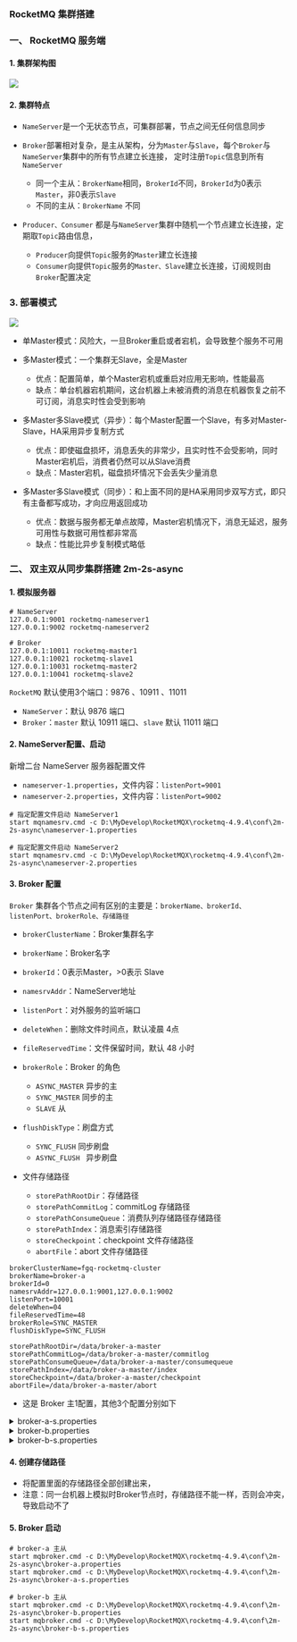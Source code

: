###  RocketMQ 集群搭建
###  一、 RocketMQ 服务端
#### 1. 集群架构图
![](https://fgq233.github.io/imgs/mq/rocketMQ1.png)

#### 2. 集群特点
* `NameServer`是一个无状态节点，可集群部署，节点之间无任何信息同步

* `Broker`部署相对复杂，是主从架构，分为`Master`与`Slave`，每个`Broker`与`NameServer`集群中的所有节点建立长连接，
定时注册`Topic`信息到所有`NameServer`
    * 同一个主从：`BrokerName`相同，`BrokerId`不同，`BrokerId`为0表示`Master`，非0表示`Slave`
    * 不同的主从：`BrokerName` 不同
    
* `Producer、Consumer` 都是与`NameServer`集群中随机一个节点建立长连接，定期取`Topic`路由信息，
  * `Producer`向提供`Topic`服务的`Master`建立长连接
  * `Consumer`向提供`Topic`服务的`Master、Slave`建立长连接，订阅规则由`Broker`配置决定

 
### 3. 部署模式
![](https://fgq233.github.io/imgs/mq/rocketMQ4.png)

* 单Master模式：风险大，一旦Broker重启或者宕机，会导致整个服务不可用

* 多Master模式：一个集群无Slave，全是Master
  * 优点：配置简单，单个Master宕机或重启对应用无影响，性能最高
  * 缺点：单台机器宕机期间，这台机器上未被消费的消息在机器恢复之前不可订阅，消息实时性会受到影响

* 多Master多Slave模式（异步）：每个Master配置一个Slave，有多对Master-Slave，HA采用异步复制方式
  * 优点：即使磁盘损坏，消息丢失的非常少，且实时性不会受影响，同时Master宕机后，消费者仍然可以从Slave消费 
  * 缺点：Master宕机，磁盘损坏情况下会丢失少量消息

* 多Master多Slave模式（同步）：和上面不同的是HA采用同步双写方式，即只有主备都写成功，才向应用返回成功
  * 优点：数据与服务都无单点故障，Master宕机情况下，消息无延迟，服务可用性与数据可用性都非常高
  * 缺点：性能比异步复制模式略低

 

###  二、 双主双从同步集群搭建 2m-2s-async
#### 1. 模拟服务器
```
# NameServer
127.0.0.1:9001 rocketmq-nameserver1
127.0.0.1:9002 rocketmq-nameserver2

# Broker
127.0.0.1:10011 rocketmq-master1
127.0.0.1:10021 rocketmq-slave1
127.0.0.1:10031 rocketmq-master2
127.0.0.1:10041 rocketmq-slave2
```

`RocketMQ` 默认使用3个端口：9876 、10911 、11011
* `NameServer`：默认 9876 端口
* `Broker`：`master` 默认 10911 端口、`slave` 默认 11011 端口


#### 2. NameServer配置、启动
新增二台 NameServer 服务器配置文件
* `nameserver-1.properties`，文件内容：`listenPort=9001`
* `nameserver-2.properties`，文件内容：`listenPort=9002`

```
# 指定配置文件启动 NameServer1
start mqnamesrv.cmd -c D:\MyDevelop\RocketMQX\rocketmq-4.9.4\conf\2m-2s-async\nameserver-1.properties

# 指定配置文件启动 NameServer2
start mqnamesrv.cmd -c D:\MyDevelop\RocketMQX\rocketmq-4.9.4\conf\2m-2s-async\nameserver-2.properties
```

#### 3. Broker 配置
`Broker` 集群各个节点之间有区别的主要是：`brokerName、brokerId、listenPort、brokerRole、存储路径`

* `brokerClusterName`：Broker集群名字

* `brokerName`：Broker名字

* `brokerId`：0表示Master，>0表示 Slave

* `namesrvAddr`：NameServer地址

* `listenPort`：对外服务的监听端口

* `deleteWhen`：删除文件时间点，默认凌晨 4点

* `fileReservedTime`：文件保留时间，默认 48 小时

* `brokerRole`：Broker 的角色
  * `ASYNC_MASTER` 异步的主
  * `SYNC_MASTER` 同步的主
  * `SLAVE` 从

* `flushDiskType`：刷盘方式
  * `SYNC_FLUSH`  同步刷盘
  * `ASYNC_FLUSH `  异步刷盘

* 文件存储路径
  * `storePathRootDir`：存储路径
  * `storePathCommitLog`：commitLog 存储路径
  * `storePathConsumeQueue`：消费队列存储路径存储路径
  * `storePathIndex`：消息索引存储路径
  * `storeCheckpoint`：checkpoint 文件存储路径
  * `abortFile`：abort 文件存储路径


```
brokerClusterName=fgq-rocketmq-cluster
brokerName=broker-a
brokerId=0
namesrvAddr=127.0.0.1:9001,127.0.0.1:9002
listenPort=10001
deleteWhen=04
fileReservedTime=48
brokerRole=SYNC_MASTER
flushDiskType=SYNC_FLUSH
 
storePathRootDir=/data/broker-a-master
storePathCommitLog=/data/broker-a-master/commitlog
storePathConsumeQueue=/data/broker-a-master/consumequeue
storePathIndex=/data/broker-a-master/index
storeCheckpoint=/data/broker-a-master/checkpoint
abortFile=/data/broker-a-master/abort
```

* 这是 Broker 主1配置，其他3个配置分别如下


<details><summary>broker-a-s.properties</summary>
<pre><code>
brokerClusterName=fgq-rocketmq-cluster
brokerName=broker-a
brokerId=1
namesrvAddr=127.0.0.1:9001,127.0.0.1:9002
listenPort=10011
deleteWhen=04
fileReservedTime=48
brokerRole=SLAVE
flushDiskType=SYNC_FLUSH

storePathRootDir=/data/broker-a-slave
storePathCommitLog=/data/broker-a-slave/commitlog
storePathConsumeQueue=/data/broker-a-slave/consumequeue
storePathIndex=/data/broker-a-slave/index
storeCheckpoint=/data/broker-a-slave/checkpoint
abortFile=/data/broker-a-slave/abort
</code></pre>
</details>

<details><summary>broker-b.properties</summary>
<pre><code>
brokerClusterName=fgq-rocketmq-cluster
brokerName=broker-b
brokerId=0
namesrvAddr=127.0.0.1:9001,127.0.0.1:9002
listenPort=10031
deleteWhen=04
fileReservedTime=48
brokerRole=SYNC_MASTER
flushDiskType=SYNC_FLUSH

storePathRootDir=/data/broker-b-master
storePathCommitLog=/data/broker-b-master/commitlog
storePathConsumeQueue=/data/broker-b-master/consumequeue
storePathIndex=/data/broker-b-master/index
storeCheckpoint=/data/broker-b-master/checkpoint
abortFile=/data/broker-b-master/abort
</code></pre>
</details>

<details><summary>broker-b-s.properties</summary>
<pre><code>
brokerClusterName=fgq-rocketmq-cluster
brokerName=broker-b
brokerId=1
namesrvAddr=127.0.0.1:9001,127.0.0.1:9002
listenPort=10041
deleteWhen=04
fileReservedTime=48
brokerRole=SLAVE
flushDiskType=SYNC_FLUSH

storePathRootDir=/data/broker-b-slave
storePathCommitLog=/data/broker-b-slave/commitlog
storePathConsumeQueue=/data/broker-b-slave/consumequeue
storePathIndex=/data/broker-b-slave/index
storeCheckpoint=/data/broker-b-slave/checkpoint
abortFile=/data/broker-b-slave/abort
</code></pre>
</details>


#### 4. 创建存储路径
* 将配置里面的存储路径全部创建出来，
* 注意：同一台机器上模拟时Broker节点时，存储路径不能一样，否则会冲突，导致启动不了

#### 5.  Broker 启动
```
# broker-a 主从
start mqbroker.cmd -c D:\MyDevelop\RocketMQX\rocketmq-4.9.4\conf\2m-2s-async\broker-a.properties
start mqbroker.cmd -c D:\MyDevelop\RocketMQX\rocketmq-4.9.4\conf\2m-2s-async\broker-a-s.properties

# broker-b 主从
start mqbroker.cmd -c D:\MyDevelop\RocketMQX\rocketmq-4.9.4\conf\2m-2s-async\broker-b.properties
start mqbroker.cmd -c D:\MyDevelop\RocketMQX\rocketmq-4.9.4\conf\2m-2s-async\broker-b-s.properties
```


